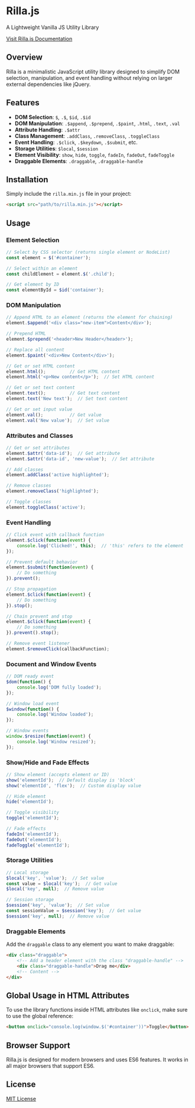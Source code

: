 # Rilla.js 

A Lightweight Vanilla JS Utility Library

[Visit Rilla.js Documentation](https://aldrinrenzcruz.github.io/rillajs/)

## Overview

Rilla is a minimalistic JavaScript utility library designed to simplify DOM selection, manipulation, and event handling without relying on larger external dependencies like jQuery.

## Features

- **DOM Selection**: `$`, `.$`, `$id`, `.$id`
- **DOM Manipulation**: `.$append`, `.$prepend`, `.$paint`, `.html`, `.text`, `.val`
- **Attribute Handling**: `.$attr`
- **Class Management**: `.addClass`, `.removeClass`, `.toggleClass`
- **Event Handling**: `.$click`, `.$keydown`, `.$submit`, etc.
- **Storage Utilities**: `$local`, `$session`
- **Element Visibility**: `show`, `hide`, `toggle`, `fadeIn`, `fadeOut`, `fadeToggle`
- **Draggable Elements**: `.draggable`, `.draggable-handle`

## Installation

Simply include the `rilla.min.js` file in your project:

```html
<script src="path/to/rilla.min.js"></script>
```

## Usage

### Element Selection

```javascript
// Select by CSS selector (returns single element or NodeList)
const element = $('#container');

// Select within an element
const childElement = element.$('.child');

// Get element by ID
const elementById = $id('container');
```

### DOM Manipulation

```javascript
// Append HTML to an element (returns the element for chaining)
element.$append('<div class="new-item">Content</div>');

// Prepend HTML
element.$prepend('<header>New Header</header>');

// Replace all content
element.$paint('<div>New Content</div>');

// Get or set HTML content
element.html();         // Get HTML content
element.html('<p>New content</p>');  // Set HTML content

// Get or set text content
element.text();         // Get text content
element.text('New text');  // Set text content

// Get or set input value
element.val();          // Get value
element.val('New value');  // Set value
```

### Attributes and Classes

```javascript
// Get or set attributes
element.$attr('data-id');  // Get attribute
element.$attr('data-id', 'new-value');  // Set attribute

// Add classes
element.addClass('active highlighted');

// Remove classes
element.removeClass('highlighted');

// Toggle classes
element.toggleClass('active');
```

### Event Handling

```javascript
// Click event with callback function
element.$click(function(event) {
    console.log('Clicked!', this);  // 'this' refers to the element
});

// Prevent default behavior
element.$submit(function(event) {
    // Do something
}).prevent();

// Stop propagation
element.$click(function(event) {
    // Do something
}).stop();

// Chain prevent and stop
element.$click(function(event) {
    // Do something
}).prevent().stop();

// Remove event listener
element.$removeClick(callbackFunction);
```

### Document and Window Events

```javascript
// DOM ready event
$dom(function() {
    console.log('DOM fully loaded');
});

// Window load event
$window(function() {
    console.log('Window loaded');
});

// Window events
window.$resize(function(event) {
    console.log('Window resized');
});
```

### Show/Hide and Fade Effects

```javascript
// Show element (accepts element or ID)
show('elementId');  // Default display is 'block'
show('elementId', 'flex');  // Custom display value

// Hide element
hide('elementId');

// Toggle visibility
toggle('elementId');

// Fade effects
fadeIn('elementId');
fadeOut('elementId');
fadeToggle('elementId');
```

### Storage Utilities

```javascript
// Local storage
$local('key', 'value');  // Set value
const value = $local('key');  // Get value
$local('key', null);  // Remove value

// Session storage
$session('key', 'value');  // Set value
const sessionValue = $session('key');  // Get value
$session('key', null);  // Remove value
```

### Draggable Elements

Add the `draggable` class to any element you want to make draggable:

```html
<div class="draggable">
    <!-- Add a header element with the class "draggable-handle" -->
    <div class="draggable-handle">Drag me</div>
    <!-- Content -->
</div>
```

## Global Usage in HTML Attributes

To use the library functions inside HTML attributes like `onclick`, make sure to use the global reference:

```html
<button onclick="console.log(window.$('#container'))">Toggle</button>
```

## Browser Support

Rilla.js is designed for modern browsers and uses ES6 features. It works in all major browsers that support ES6.

## License

[MIT License](LICENSE)